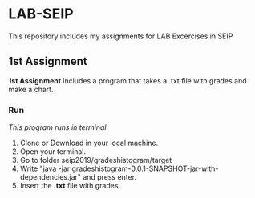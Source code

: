 # LAB-SEIP
This repository includes my assignments for LAB Excercises in SEIP

## 1st Assignment

**1st Assignment** includes a program that takes a .txt file with grades and make a chart.

### Run

*This program runs in terminal*

1. Clone or Download in your local machine.
2. Open your terminal.
3. Go to folder seip2019/gradeshistogram/target
4. Write "java -jar gradeshistogram-0.0.1-SNAPSHOT-jar-with-dependencies.jar" and press enter.
5. Insert the **.txt** file with grades. 
